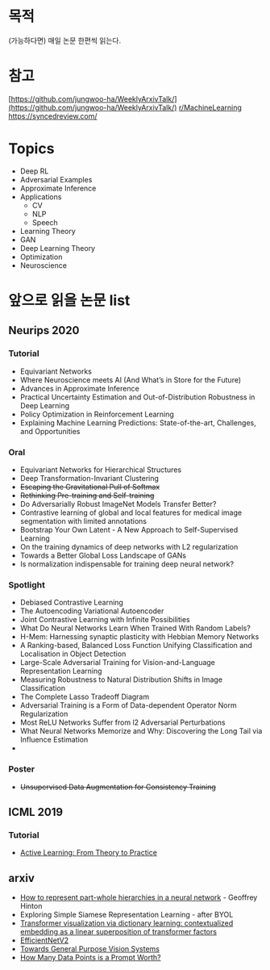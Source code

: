 # 목적
(가능하다면) 매일 논문 한편씩 읽는다.

# 참고
[https://github.com/jungwoo-ha/WeeklyArxivTalk/](https://github.com/jungwoo-ha/WeeklyArxivTalk/)
[r/MachineLearning](https://www.reddit.com/r/MachineLearning)
https://syncedreview.com/

# Topics
* Deep RL
* Adversarial Examples
* Approximate Inference
* Applications
  * CV
  * NLP
  * Speech
* Learning Theory
* GAN
* Deep Learning Theory
* Optimization
* Neuroscience


# 앞으로 읽을 논문 list
## Neurips 2020
### Tutorial

*   Equivariant Networks
*   Where Neuroscience meets AI (And What’s in Store for the Future)
*   Advances in Approximate Inference
*   Practical Uncertainty Estimation and Out-of-Distribution Robustness in Deep Learning
*   Policy Optimization in Reinforcement Learning
*   Explaining Machine Learning Predictions: State-of-the-art, Challenges, and Opportunities

### Oral

*   Equivariant Networks for Hierarchical Structures
*   Deep Transformation-Invariant Clustering
*   ~~Escaping the Gravitational Pull of Softmax~~
*   ~~Rethinking Pre-training and Self-training~~
*   Do Adversarially Robust ImageNet Models Transfer Better?
*   Contrastive learning of global and local features for medical image segmentation with limited annotations
*   Bootstrap Your Own Latent - A New Approach to Self-Supervised Learning
*   On the training dynamics of deep networks with L2 regularization
*   Towards a Better Global Loss Landscape of GANs
*   Is normalization indispensable for training deep neural network?

### Spotlight

*   Debiased Contrastive Learning
*   The Autoencoding Variational Autoencoder
*   Joint Contrastive Learning with Infinite Possibilities
*   What Do Neural Networks Learn When Trained With Random Labels?
*   H-Mem: Harnessing synaptic plasticity with Hebbian Memory Networks
*   A Ranking-based, Balanced Loss Function Unifying Classification and Localisation in Object Detection
*   Large-Scale Adversarial Training for Vision-and-Language Representation Learning
*   Measuring Robustness to Natural Distribution Shifts in Image Classification
*   The Complete Lasso Tradeoff Diagram
*   Adversarial Training is a Form of Data-dependent Operator Norm Regularization
*   Most ReLU Networks Suffer from l2 Adversarial Perturbations
*   What Neural Networks Memorize and Why: Discovering the Long Tail via Influence Estimation
*   

### Poster

*   ~~Unsupervised Data Augmentation for Consistency Training~~

## ICML 2019
### Tutorial
*    [Active Learning: From Theory to Practice](https://nowak.ece.wisc.edu/ActiveML.html)

## arxiv
* [How to represent part-whole hierarchies in a neural network](https://arxiv.org/abs/2102.12627) - Geoffrey Hinton
* Exploring Simple Siamese Representation Learning - after BYOL
* [Transformer visualization via dictionary learning: contextualized embedding as a linear superposition of transformer factors](https://arxiv.org/abs/2103.15949)
* [EfficientNetV2](https://arxiv.org/abs/2104.00298)
* [Towards General Purpose Vision Systems](https://arxiv.org/abs/2104.00743)
* [How Many Data Points is a Prompt Worth?](https://arxiv.org/abs/2103.08493)


